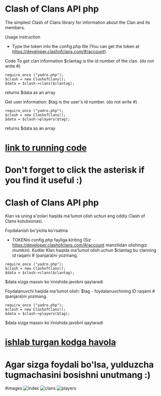 # Clash of Clans API php
The simplest Clash of Clans library for information about the Clan and its members.
 
Usage instruction
* Type the token into the config.php file (You can get the token at https://developer.clashofclans.com/#/account).

Code
To get clan information
$clantag is the id number of the clan. (do not write #)
```
require_once ("yadro.php");
$clash = new ClashofClans();
$data = $clash->clans($clantag);
```
returns $data as an array

Get user information:
$tag is the user's id number. (do not write #)
```
require_once ("yadro.php");
$clash = new ClashofClans();
$data = $clash->players($tag);
```
returns $data as an array
# [link to running code](https://uzhackersw.uz/modul/clashofclans/)
# Don't forget to click the asterisk if you find it useful :)

# Clash of Clans API php
Klan va uning a'zolari haqida ma'lumot olish uchun eng oddiy Clash of Clans kutubxonasi.

Foydalanish bo'yicha ko'rsatma
* TOKENni config.php fayliga kiriting (Siz https://developer.clashofclans.com/#/account manzilidan olishingiz mumkin).
Kodlar 
Klan haqida ma'lumot olish uchun
$clantag bu clanning id raqami # (panjara)ni yozmang.
```
require_once ("yadro.php");
$clash = new ClashofClans();
$data = $clash->clans($clantag);
```
$data sizga massiv ko`rinishida javobni qaytaradi

Foydalanuvchi haqida ma'lumot olish:
$tag - foydalanuvchining ID raqami # (panjara)ni yozmang.
```
require_once ("yadro.php");
$clash = new ClashofClans();
$data = $clash->players($tag);
```
$data sizga massiv ko`rinishida javobni qaytaradi

# [ishlab turgan kodga havola](https://uzhackersw.uz/modul/clashofclans/)
# Agar sizga foydali bo'lsa, yulduzcha tugmachasini bosishni unutmang :)

#images
![index](https://raw.githubusercontent.com/akbarali1/clash-of-clans-api-php/master/index.png)
![clans](https://raw.githubusercontent.com/akbarali1/clash-of-clans-api-php/master/clans.png)
![players](https://raw.githubusercontent.com/akbarali1/clash-of-clans-api-php/master/players.png)
